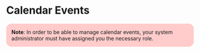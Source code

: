 # Calendar Events



<div style="background: #ffcccb; padding: 1em; border-radius: 1em; text-align: left; font-weight: normal;">
	<b>Note</b>: In order to be able to manage calendar events, your system administrator must have assigned you
	the necessary role.
</div>